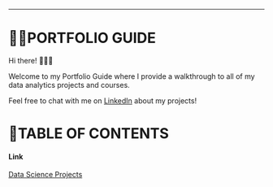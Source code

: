 ---
# 👩‍💻PORTFOLIO GUIDE

Hi there! 🙋🏻‍♀️

Welcome to my Portfolio Guide where I provide a walkthrough to all of my data analytics projects and courses.

Feel free to chat with me on [LinkedIn](Projects.md) about my projects!

# 📑TABLE OF CONTENTS

#### Link
[Data Science Projects](Projects.md)

```python

